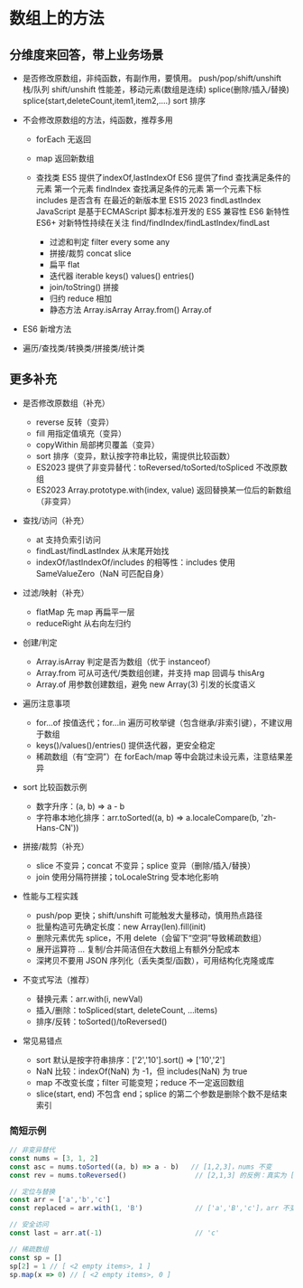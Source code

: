 # 数组上的方法

## 分维度来回答，带上业务场景

- 是否修改原数组，非纯函数，有副作用，要慎用。
  push/pop/shift/unshift 栈/队列
  shift/unshift 性能差，移动元素(数组是连续)
  splice(删除/插入/替换)
  splice(start,deleteCount,item1,item2,....)
  sort 排序

- 不会修改原数组的方法，纯函数，推荐多用
  - forEach 无返回
  - map 返回新数组
  - 查找类
    ES5 提供了indexOf,lastIndexOf
    ES6 提供了find 查找满足条件的元素 第一个元素
    findIndex 查找满足条件的元素 第一个元素下标
    includes 是否含有
    在最近的新版本里 ES15 2023 findLastIndex
    JavaScript 是基于ECMAScript 脚本标准开发的
    ES5 兼容性
    ES6 新特性
    ES6+ 对新特性持续在关注
    find/findIndex/findLastIndex/findLast

    - 过滤和判定
      filter
      every
      some
      any
    - 拼接/裁剪
      concat slice
    - 扁平
      flat
    - 迭代器 iterable
      keys() values() entries()
    - join/toString() 拼接
    - 归约
      reduce 相加
    - 静态方法
      Array.isArray
      Array.from()
      Array.of
- ES6 新增方法
- 遍历/查找类/转换类/拼接类/统计类

## 更多补充

- 是否修改原数组（补充）
  - reverse 反转（变异）
  - fill 用指定值填充（变异）
  - copyWithin 局部拷贝覆盖（变异）
  - sort 排序（变异，默认按字符串比较，需提供比较函数）
  - ES2023 提供了非变异替代：toReversed/toSorted/toSpliced 不改原数组
  - ES2023 Array.prototype.with(index, value) 返回替换某一位后的新数组（非变异）

- 查找/访问（补充）
  - at 支持负索引访问
  - findLast/findLastIndex 从末尾开始找
  - indexOf/lastIndexOf/includes 的相等性：includes 使用 SameValueZero（NaN 可匹配自身）

- 过滤/映射（补充）
  - flatMap 先 map 再扁平一层
  - reduceRight 从右向左归约

- 创建/判定
  - Array.isArray 判定是否为数组（优于 instanceof）
  - Array.from 可从可迭代/类数组创建，并支持 map 回调与 thisArg
  - Array.of 用参数创建数组，避免 new Array(3) 引发的长度语义

- 遍历注意事项
  - for...of 按值迭代；for...in 遍历可枚举键（包含继承/非索引键），不建议用于数组
  - keys()/values()/entries() 提供迭代器，更安全稳定
  - 稀疏数组（有“空洞”）在 forEach/map 等中会跳过未设元素，注意结果差异

- sort 比较函数示例
  - 数字升序：(a, b) => a - b
  - 字符串本地化排序：arr.toSorted((a, b) => a.localeCompare(b, 'zh-Hans-CN'))

- 拼接/裁剪（补充）
  - slice 不变异；concat 不变异；splice 变异（删除/插入/替换）
  - join 使用分隔符拼接；toLocaleString 受本地化影响

- 性能与工程实践
  - push/pop 更快；shift/unshift 可能触发大量移动，慎用热点路径
  - 批量构造可先确定长度：new Array(len).fill(init)
  - 删除元素优先 splice，不用 delete（会留下“空洞”导致稀疏数组）
  - 展开运算符 ... 复制/合并简洁但在大数组上有额外分配成本
  - 深拷贝不要用 JSON 序列化（丢失类型/函数），可用结构化克隆或库

- 不变式写法（推荐）
  - 替换元素：arr.with(i, newVal)
  - 插入/删除：toSpliced(start, deleteCount, ...items)
  - 排序/反转：toSorted()/toReversed()

- 常见易错点
  - sort 默认是按字符串排序：['2','10'].sort() => ['10','2']
  - NaN 比较：indexOf(NaN) 为 -1，但 includes(NaN) 为 true
  - map 不改变长度；filter 可能变短；reduce 不一定返回数组
  - slice(start, end) 不包含 end；splice 的第二个参数是删除个数不是结束索引

### 简短示例

```js
// 非变异替代
const nums = [3, 1, 2]
const asc = nums.toSorted((a, b) => a - b)   // [1,2,3]，nums 不变
const rev = nums.toReversed()                 // [2,1,3] 的反例：真实为 [2,1,3]? 实际 [2,1,3] 需注意原顺序，这里示例以 API 为主

// 定位与替换
const arr = ['a','b','c']
const replaced = arr.with(1, 'B')             // ['a','B','c']，arr 不变

// 安全访问
const last = arr.at(-1)                       // 'c'

// 稀疏数组
const sp = []
sp[2] = 1 // [ <2 empty items>, 1 ]
sp.map(x => 0) // [ <2 empty items>, 0 ]
```
